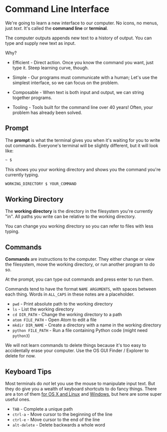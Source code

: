 # Command Line Interface

We're going to learn a new interface to our computer.
No icons, no menus, just _text_.
It's called the **command line** or **terminal**.

The computer outputs appends new text to a history of output.
You can type and supply new text as input.

Why?

*   Efficient -
    Direct action.
    Once you know the command you want, just type it.
    Steep learning curve, though.

*   Simple -
    Our programs must communicate with a human;
    Let's use the simplest interface, so we can focus on the problem.

*   Composable -
    When text is both input and output, we can string together programs.

*   Tooling -
    Tools built for the command line over 40 years!
    Often, your problem has already been solved.

## Prompt

The **prompt** is what the terminal gives you when it's waiting for you to write out commands.
Everyone's terminal will be slightly different, but it will look like:

```bash
~ $
```

This shows you your working directory and shows you the command you're currently typing.

```bash
WORKING_DIRECTORY $ YOUR_COMMAND
```

## Working Directory

The **working directory** is the directory in the filesystem you're currently "in".
All paths you write can be relative to the working directory.

You can change you working directory so you can refer to files with less typing.

## Commands

**Commands** are instructions to the computer.
They either change or view the filesystem, move the working directory, or run another program to do so.

At the prompt, you can type out commands and press enter to run them.

Commands tend to have the format `NAME ARGUMENTS`, with spaces between each thing.
Words in `ALL_CAPS` in these notes are a placeholder.

* `pwd` - Print absolute path to the working directory
* `ls` - List the working directory
* `cd DIR_PATH` - Change the working directory to a path
* `atom FILE_PATH` - Open Atom to edit a file
* `mkdir DIR_NAME` - Create a directory with a name in the working directory
* `python FILE_PATH` - Run a file containing Python code (might need `python3`)

We will not learn commands to delete things because it's too easy to accidentally erase your computer.
Use the OS GUI Finder / Explorer to delete for now.

## Keyboard Tips

Most terminals do _not_ let you use the mouse to manipulate input text.
But they do give you a wealth of keyboard shortcuts to do fancy things.
There are a ton of them [for OS X and Linux](http://ss64.com/bash/syntax-keyboard.html) and [Windows](https://technet.microsoft.com/en-us/magazine/ff678293.aspx), but here are some super useful ones.

* `TAB` - Complete a unique path
* `ctrl-a` - Move cursor to the beginning of the line
* `ctrl-e` - Move cursor to the end of the line
* `alt-delete` - Delete backwards a whole word
